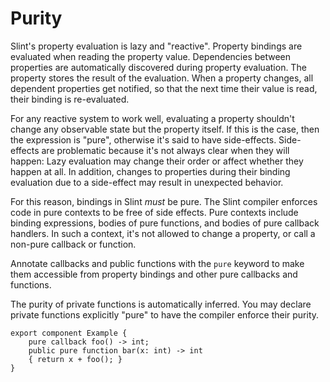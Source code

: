 <!-- Copyright © SixtyFPS GmbH <info@slint.dev> ; SPDX-License-Identifier: MIT -->
# Purity

Slint's property evaluation is lazy and "reactive". Property
bindings are evaluated when reading the property value. Dependencies between properties are
automatically discovered during property evaluation. The property stores the
result of the evaluation. When a property changes, all dependent properties get
notified, so that the next time their value is read, their binding is re-evaluated.

For any reactive system to work well, evaluating a property shouldn't change any
observable state but the property itself. If this is the case, then the expression
is "pure", otherwise it's said to have side-effects. Side-effects are problematic
because it's not always clear when they will happen: Lazy evaluation may change
their order or affect whether they happen at all. In addition, changes to
properties during their binding evaluation due to a side-effect may result in
unexpected behavior.

For this reason, bindings in Slint _must_ be pure. The Slint compiler enforces
code in pure contexts to be free of side effects. Pure contexts include binding
expressions, bodies of pure functions, and bodies of pure callback handlers.
In such a context, it's not allowed to change a property, or call a non-pure
callback or function.

Annotate callbacks and public functions with the `pure` keyword to make them
accessible from property bindings and other pure callbacks and functions.

The purity of private functions is automatically inferred. You may declare
private functions explicitly "pure" to have the compiler enforce their purity.

```slint,no-preview
export component Example {
    pure callback foo() -> int;
    public pure function bar(x: int) -> int
    { return x + foo(); }
}
```
